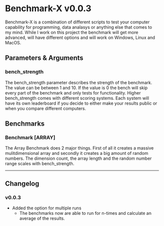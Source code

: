 # Benchmark-X v0.0.3

Benchmark-X is a combination of different scripts to test your computer capability for programming, data analasys or anything else that comes to my mind.
While I work on this project the benchmark will get more advanced, will have different options and will work on Windows, Linux and MacOS.

## Parameters & Arguments

### bench_strength

The bench_strength parameter describes the strength of the benchmark. The value can be between 1 and 10. If the value is 0 the bench will skip every part of the benchmark and only tests for functionality. Higher bench_strength comes with different scoring systems. Each system will have its own leaderboard if you decide to either make your results public or when you compare different computers.

## Benchmarks

### Benchmark [ARRAY]

The Array Benchmark does 2 major things. First of all it creates a massive mulitdimensional array and secondly it creates a big amount of random numbers. The dimension count, the array length and the random number range scales with bench_strength.

---

## Changelog

### v0.0.3
- Added the option for multiple runs
    - The benchmarks now are able to run for n-times and calculate an average of the results.
